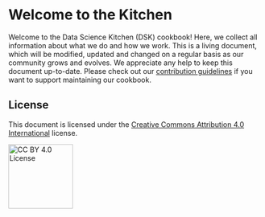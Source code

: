 # Welcome to the Kitchen

Welcome to the Data Science Kitchen (DSK) cookbook! Here, we collect all information about what we do and how we work. This is a living document, which will be modified, updated and changed on a regular basis as our community grows and evolves. We appreciate any help to keep this document up-to-date. Please check out our [contribution guidelines](contributing.md) if you want to support maintaining our cookbook.

## License

This document is licensed under the [Creative Commons Attribution 4.0 International](https://creativecommons.org/licenses/by/4.0/) license.

<a href="https://creativecommons.org/licenses/by/4.0/" sizes="16x16" rel="CC BY 4.0 License"><img src="https://mirrors.creativecommons.org/presskit/buttons/88x31/png/by.png" width=128 alt="CC BY 4.0 License"></a>
